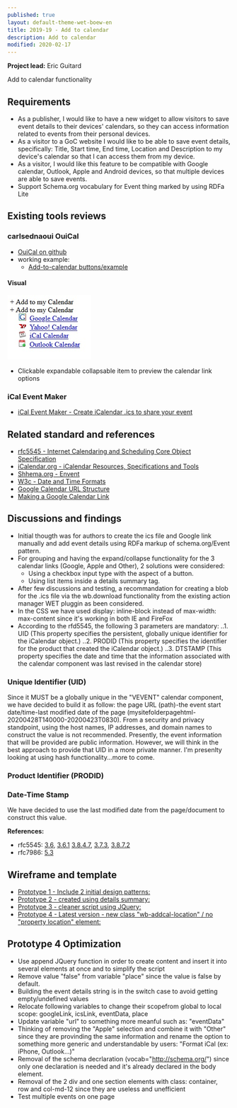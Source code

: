 ```yaml
---
published: true
layout: default-theme-wet-boew-en
title: 2019-19 - Add to calendar
description: Add to calendar
modified: 2020-02-17
---
```


**Project lead:** Eric Guitard

Add to calendar functionality

## Requirements

* As a publisher, I would like to have a new widget to allow visitors to save event details to their devices' calendars, so they can access information related to events from their personal devices.
* As a visitor to a GoC website I would like to be able to save event details, specifically: Title, Start time, End time, Location and Description to my device's calendar so that I can access them from my device.
* As a visitor, I would like this feature to be compatible with Google calendar, Outlook, Apple and Android devices, so that multiple devices are able to save events.
* Support Schema.org vocabulary for Event thing marked by using RDFa Lite

## Existing tools reviews

### carlsednaoui OuiCal

* [OuiCal on github](https://github.com/carlsednaoui/add-to-calendar-buttons)
* working example: 
	* [Add-to-calendar buttons/example](http://carlsednaoui.github.io/add-to-calendar-buttons/example.html)

#### Visual

<img src="2019-assets/add-to-calendar/ouical-design-pattern.jpg" alt="Github OuiCal visual design example" />

* Clickable expandable collapsable item to preview the calendar link options

### iCal Event Maker

* [iCal Event Maker - Create iCalendar .ics to share your event](https://ical.marudot.com/)

## Related standard and references

* [rfc5545 - Internet Calendaring and Scheduling Core Object Specification](https://tools.ietf.org/html/rfc5545)
* [iCalendar.org - iCalendar Resources, Specifications and Tools](https://icalendar.org/)
* [Shhema.org - Envent](https://schema.org/Event)
* [W3c - Date and Time Formats](https://www.w3.org/TR/NOTE-datetime)
* [Google Calendar URL Structure](https://github.com/InteractionDesignFoundation/add-event-to-calendar-docs/blob/master/services/google.md)
* [Making a Google Calendar Link](http://useroffline.blogspot.com/2009/06/making-google-calendar-link.html)

## Discussions and findings

* Initial thougth was for authors to create the ics file and Google link manually and add event details using RDFa markup of schema.org/Event pattern.
* For grouping and having the expand/collapse functionality for the 3 calendar links (Google, Apple and Other), 2 solutions were considered:
	* Using a checkbox input type with the aspect of a button.
	* Using list items inside a details summary tag.
* After few discussions and testing, a recommandation for creating a blob for the .ics file via the wb.download functionality from the existing action manager WET pluggin as been considered. 
* In the CSS we have used display: inline-block instead of max-width: max-content since it's working in both IE and FireFox
* According to the rfd5545, the following 3 parameters are mandatory: 
..1. UID (This property specifies the persistent, globally unique identifier for the iCalendar object.)
..2. PRODID (This property specifies the identifier for the product that created the iCalendar object.)
..3. DTSTAMP (This property specifies the date and time that the information associated with the calendar component was last revised in the calendar store)

### Unique Identifier (UID)

Since it MUST be a globally unique in the "VEVENT" calendar component, we have decided to build it as follow: the page URL (path)-the event start date/time-last modified date of the page (mysitefolderpagehtml-20200428T140000-20200423T0830). From a security and privacy standpoint, using the host names, IP addresses, and domain names to construct the value is not recommended. Presently, the event information that will be provided are public information. However, we will think in the best approach to provide that UID in a more private manner. I'm presenlty looking at using hash functionality...more to come.

### Product Identifier (PRODID)

### Date-Time Stamp

We have decided to use the last modified date from the page/document to construct this value.

**References:**

* rfc5545: [3.6](https://tools.ietf.org/html/rfc5545#section-3.6), [3.6.1](https://tools.ietf.org/html/rfc5545#section-3.6.1) [3.8.4.7](https://tools.ietf.org/html/rfc5545#section-3.8.4.7), [3.7.3](https://tools.ietf.org/html/rfc5545#section-3.7.3), [3.8.7.2](https://tools.ietf.org/html/rfc5545#section-3.8.7.2)
* rfc7986: [5.3](https://tools.ietf.org/html/rfc7986#section-5.3)

## Wireframe and template

* [Prototype 1 - Include 2 initial design patterns:](2019-19-add-calendar-prototype-1.html)
* [Prototype 2 - created using details summary:](2019-19-add-calendar-prototype-2.html)
* [Prototype 3 - cleaner script using JQuery:](2019-19-add-calendar-prototype-3.html)
* [Prototype 4 - Latest version - new class "wb-addcal-location" / no "property location" element:](2019-19-add-calendar-prototype-4.html)

## Prototype 4 Optimization

* Use append JQuery function in order to create content and insert it into several elements at once and to simplify the script
* Remove value "false" from variable "place" since the value is false by default.
* Building the event details string is in the switch case to avoid getting empty/undefined values
* Relocate following variables to change their scopefrom global to local scope: googleLink, icsLink, eventData, place
* Update variable "url" to something more meanful such as: "eventData"
* Thinking of removing the "Apple" selection and combine it with "Other" since they are provinding the same information and rename the option to something more generic and understandable by users: "Format iCal (ex: iPhone, Outlook...)"
* Removal of the schema decrlaration (vocab="http://schema.org/") since only one declaration is needed and it's already declared in the body element.
* Removal of the 2 div and one section elements with class: container, row and col-md-12 since they are useless and unefficient
* Test multiple events on one page